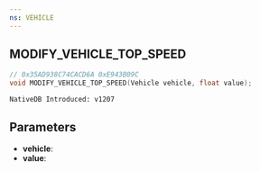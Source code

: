 ```yaml
---
ns: VEHICLE
---
```

## MODIFY_VEHICLE_TOP_SPEED

```c
// 0x35AD938C74CACD6A 0xE943B09C
void MODIFY_VEHICLE_TOP_SPEED(Vehicle vehicle, float value);
```

```
NativeDB Introduced: v1207
```

## Parameters
* **vehicle**:
* **value**:
